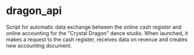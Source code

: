 # dragon_api
Script for automatic data exchange between the online cash register and online accounting for the "Crystal Dragon" dance studio. 
When launched, it makes a request to the cash register, receives data on revenue and creates new accounting document.